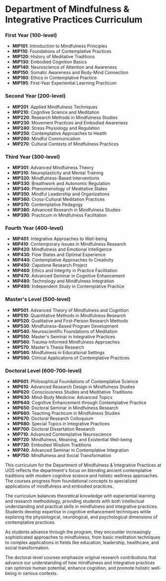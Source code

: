 # Department of Mindfulness & Integrative Practices Curriculum

### First Year (100-level)

- **MIP101**: Introduction to Mindfulness Principles
- **MIP110**: Foundations of Contemplative Practices
- **MIP120**: History of Meditative Traditions
- **MIP130**: Embodied Cognition Basics
- **MIP140**: Neuroscience of Attention and Awareness
- **MIP150**: Somatic Awareness and Body-Mind Connection
- **MIP160**: Ethics in Contemplative Practice
- **MIP195**: First-Year Experiential Learning Practicum

### Second Year (200-level)

- **MIP201**: Applied Mindfulness Techniques
- **MIP210**: Cognitive Science and Meditation
- **MIP220**: Research Methods in Mindfulness Studies
- **MIP230**: Movement Practices and Embodied Awareness
- **MIP240**: Stress Physiology and Regulation
- **MIP250**: Contemplative Approaches to Health
- **MIP260**: Mindful Communication
- **MIP270**: Cultural Contexts of Mindfulness Practices

### Third Year (300-level)

- **MIP301**: Advanced Mindfulness Theory
- **MIP310**: Neuroplasticity and Mental Training
- **MIP320**: Mindfulness-Based Interventions
- **MIP330**: Breathwork and Autonomic Regulation
- **MIP340**: Phenomenology of Meditative States
- **MIP350**: Mindful Leadership and Organizations
- **MIP360**: Cross-Cultural Meditation Practices
- **MIP370**: Contemplative Pedagogy
- **MIP380**: Advanced Research in Mindfulness Studies
- **MIP390**: Practicum in Mindfulness Facilitation

### Fourth Year (400-level)

- **MIP401**: Integrative Approaches to Well-being
- **MIP410**: Contemporary Issues in Mindfulness Research
- **MIP420**: Mindfulness and Emotional Intelligence
- **MIP430**: Flow States and Optimal Experience
- **MIP440**: Contemplative Approaches to Creativity
- **MIP450**: Capstone Research Project
- **MIP460**: Ethics and Integrity in Practice Facilitation
- **MIP470**: Advanced Seminar in Cognitive Enhancement
- **MIP480**: Technology and Mindfulness Integration
- **MIP490**: Independent Study in Contemplative Practice

### Master's Level (500-level)

- **MIP501**: Advanced Theory of Mindfulness and Cognition
- **MIP510**: Quantitative Methods in Mindfulness Research
- **MIP520**: Qualitative and First-Person Research Methods
- **MIP530**: Mindfulness-Based Program Development
- **MIP540**: Neuroscientific Foundations of Meditation
- **MIP550**: Master's Seminar in Integrative Practices
- **MIP560**: Trauma-Informed Mindfulness Approaches
- **MIP570**: Master's Thesis Research
- **MIP580**: Mindfulness in Educational Settings
- **MIP590**: Clinical Applications of Contemplative Practices

### Doctoral Level (600-700-level)

- **MIP601**: Philosophical Foundations of Contemplative Science
- **MIP610**: Advanced Research Design in Mindfulness Studies
- **MIP620**: Consciousness Studies and Meditative Traditions
- **MIP630**: Mind-Body Medicine: Advanced Topics
- **MIP640**: Cognitive Enhancement through Contemplative Practice
- **MIP650**: Doctoral Seminar in Mindfulness Research
- **MIP660**: Teaching Practicum in Mindfulness Studies
- **MIP670**: Doctoral Research Colloquium
- **MIP680**: Special Topics in Integrative Practices
- **MIP700**: Doctoral Dissertation Research
- **MIP710**: Advanced Contemplative Neuroscience
- **MIP720**: Mindfulness, Meaning, and Existential Well-being
- **MIP730**: Embodied Wisdom Traditions
- **MIP740**: Advanced Seminar in Contemplative Integration
- **MIP750**: Mindfulness and Social Transformation

This curriculum for the Department of Mindfulness & Integrative Practices at UOS reflects the department's focus on blending ancient contemplative traditions with modern cognitive science and holistic wellness approaches. The courses progress from foundational concepts to specialized applications of mindfulness and embodied practices.

The curriculum balances theoretical knowledge with experiential learning and research methodology, providing students with both intellectual understanding and practical skills in mindfulness and integrative practices. Students develop expertise in cognitive enhancement techniques while exploring the physiological, neurological, and psychological dimensions of contemplative practices.

As students advance through the program, they encounter increasingly sophisticated approaches to mindfulness, from basic meditation techniques to complex applications in fields like education, leadership, healthcare, and social transformation.

The doctoral-level courses emphasize original research contributions that advance our understanding of how mindfulness and integrative practices can optimize human potential, enhance cognition, and promote holistic well-being in various contexts.
